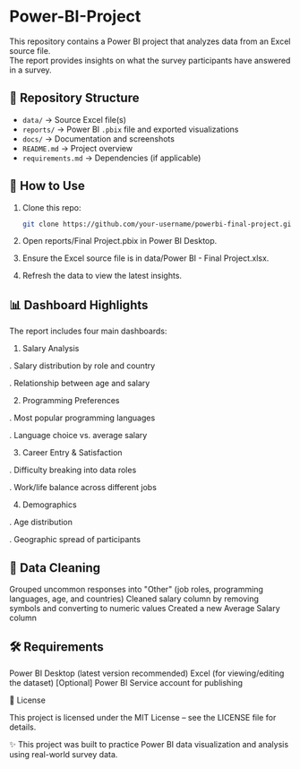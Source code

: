 # Power-BI-Project

This repository contains a Power BI project that analyzes data from an Excel source file.  
The report provides insights on what the survey participants have answered in a survey.

## 📂 Repository Structure
- `data/` → Source Excel file(s)
- `reports/` → Power BI `.pbix` file and exported visualizations
- `docs/` → Documentation and screenshots
- `README.md` → Project overview
- `requirements.md` → Dependencies (if applicable)

## 🚀 How to Use
1. Clone this repo:
   ```bash
   git clone https://github.com/your-username/powerbi-final-project.git
2. Open reports/Final Project.pbix in Power BI Desktop.

3. Ensure the Excel source file is in data/Power BI - Final Project.xlsx.

4. Refresh the data to view the latest insights.

## 📊 Dashboard Highlights

The report includes four main dashboards:

1. Salary Analysis

. Salary distribution by role and country

. Relationship between age and salary

2. Programming Preferences

. Most popular programming languages

. Language choice vs. average salary

3. Career Entry & Satisfaction

. Difficulty breaking into data roles

. Work/life balance across different jobs

4. Demographics

. Age distribution

. Geographic spread of participants

## 🧹 Data Cleaning

Grouped uncommon responses into "Other" (job roles, programming languages, age, and countries)
Cleaned salary column by removing symbols and converting to numeric values
Created a new Average Salary column

## 🛠 Requirements
Power BI Desktop (latest version recommended)
Excel (for viewing/editing the dataset)
[Optional] Power BI Service account for publishing

📄 License

This project is licensed under the MIT License – see the LICENSE
 file for details.

✨ This project was built to practice Power BI data visualization and analysis using real-world survey data.
